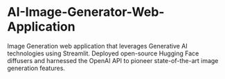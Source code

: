 # AI-Image-Generator-Web-Application

Image Generation web application that leverages Generative AI technologies using Streamlit.
Deployed open-source Hugging Face diffusers and harnessed the OpenAI API to pioneer state-of-the-art image generation features.
